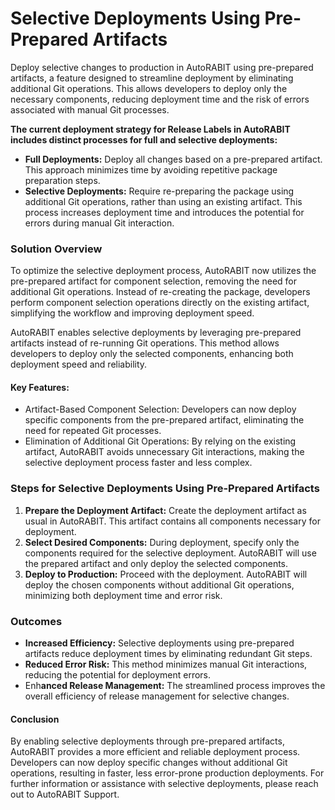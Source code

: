 # Selective Deployments Using Pre-Prepared Artifacts

Deploy selective changes to production in AutoRABIT using pre-prepared artifacts, a feature designed to streamline deployment by eliminating additional Git operations. This allows developers to deploy only the necessary components, reducing deployment time and the risk of errors associated with manual Git processes.  &#x20;

**The current deployment strategy for Release Labels in AutoRABIT includes distinct processes for full and selective deployments:**&#x20;

* **Full Deployments:** Deploy all changes based on a pre-prepared artifact. This approach minimizes time by avoiding repetitive package preparation steps.&#x20;
* **Selective Deployments:** Require re-preparing the package using additional Git operations, rather than using an existing artifact. This process increases deployment time and introduces the potential for errors during manual Git interaction.&#x20;

### **Solution Overview**&#x20;

To optimize the selective deployment process, AutoRABIT now utilizes the pre-prepared artifact for component selection, removing the need for additional Git operations. Instead of re-creating the package, developers perform component selection operations directly on the existing artifact, simplifying the workflow and improving deployment speed.&#x20;

AutoRABIT enables selective deployments by leveraging pre-prepared artifacts instead of re-running Git operations. This method allows developers to deploy only the selected components, enhancing both deployment speed and reliability.&#x20;

#### **Key Features:**&#x20;

* Artifact-Based Component Selection: Developers can now deploy specific components from the pre-prepared artifact, eliminating the need for repeated Git processes.&#x20;
* Elimination of Additional Git Operations: By relying on the existing artifact, AutoRABIT avoids unnecessary Git interactions, making the selective deployment process faster and less complex. &#x20;

### **Steps for Selective Deployments Using Pre-Prepared Artifacts**&#x20;

1. **Prepare the Deployment Artifact:** Create the deployment artifact as usual in AutoRABIT. This artifact contains all components necessary for deployment.&#x20;
2. **Select Desired Components:** During deployment, specify only the components required for the selective deployment. AutoRABIT will use the prepared artifact and only deploy the selected components.&#x20;
3. **Deploy to Production:** Proceed with the deployment. AutoRABIT will deploy the chosen components without additional Git operations, minimizing both deployment time and error risk.&#x20;

### **Outcomes**&#x20;

* **Increased Efficiency:** Selective deployments using pre-prepared artifacts reduce deployment times by eliminating redundant Git steps.&#x20;
* **Reduced Error Risk:** This method minimizes manual Git interactions, reducing the potential for deployment errors.&#x20;
* Enh**anced Release Management:** The streamlined process improves the overall efficiency of release management for selective changes. &#x20;

#### **Conclusion**&#x20;

By enabling selective deployments through pre-prepared artifacts, AutoRABIT provides a more efficient and reliable deployment process. Developers can now deploy specific changes without additional Git operations, resulting in faster, less error-prone production deployments. For further information or assistance with selective deployments, please reach out to AutoRABIT Support.&#x20;
